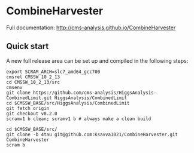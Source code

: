 # CombineHarvester

Full documentation: http://cms-analysis.github.io/CombineHarvester

## Quick start

A new full release area can be set up and compiled in the following steps:

    export SCRAM_ARCH=slc7_amd64_gcc700
    cmsrel CMSSW_10_2_13
    cd CMSSW_10_2_13/src
    cmsenv
    git clone https://github.com/cms-analysis/HiggsAnalysis-CombinedLimit.git HiggsAnalysis/CombinedLimit
    cd $CMSSW_BASE/src/HiggsAnalysis/CombinedLimit
    git fetch origin
    git checkout v8.2.0
    scramv1 b clean; scramv1 b # always make a clean build

    cd $CMSSW_BASE/src/
    git clone -b 4tau git@github.com:Ksavva1021/CombineHarvester.git CombineHarvester
    scram b

